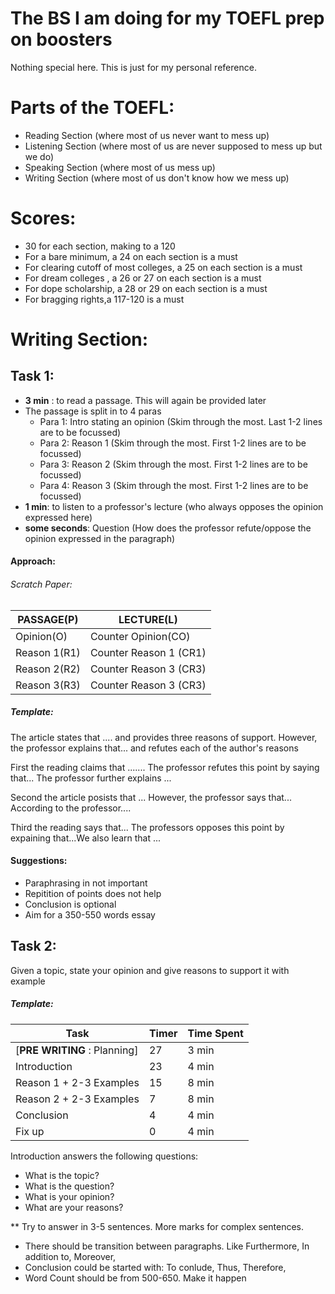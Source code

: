 # The BS I am doing for my TOEFL prep on boosters

Nothing special here. This is just for my personal reference.

# Parts of the TOEFL:

- Reading Section (where most of us never want to mess up)
- Listening Section (where most of us are never supposed to mess up but we do)
- Speaking Section (where most of us mess up)
- Writing Section (where most of us don't know how we mess up)

# Scores:

- 30 for each section, making to a 120
- For a bare minimum, a 24 on each section is a must
- For clearing cutoff of most colleges, a 25 on each section is a must
- For dream colleges , a 26 or 27 on each section is a must
- For dope scholarship, a 28 or 29 on each section is a must
- For bragging rights,a 117-120 is a must

# Writing Section:

## Task 1: 

- __3 min__ : to read a passage. This will again be provided later
- The passage is split in to 4 paras
   - Para 1: Intro stating an opinion (Skim through the most. Last 1-2 lines are to be focussed)
   - Para 2: Reason 1 (Skim through the most. First 1-2 lines are to be focussed)
   - Para 3: Reason 2 (Skim through the most. First 1-2 lines are to be focussed)
   - Para 4: Reason 3 (Skim through the most. First 1-2 lines are to be focussed)
- __1 min__: to listen to a professor's lecture (who always opposes the opinion expressed here)
- __some seconds__: Question (How does the professor refute/oppose the opinion expressed in the paragraph)


#### Approach:

###### Scratch Paper:

|PASSAGE(P)|LECTURE(L)|
|---------|-----------|
|Opinion(O)|Counter Opinion(CO)|
|Reason 1(R1) | Counter Reason 1 (CR1) |
|Reason 2(R2) | Counter Reason 3 (CR3) |
|Reason 3(R3) | Counter Reason 3 (CR3) |


##### Template:

The article states that .... and provides three reasons of support.
However, the professor explains that... and refutes each of the author's reasons

First the reading claims that ....... The professor refutes this point by saying that... The professor further explains ...

Second the article posists that ... However, the professor says that... According to the professor....

Third the reading says that... The professors opposes this point by expaining that...We also learn that ...

#### Suggestions:

- Paraphrasing in not important
- Repitition of points does not help
- Conclusion is optional
- Aim for a 350-550 words essay


## Task 2:

Given a topic, state your opinion and give reasons to support it with example 

##### Template:


| Task | Timer | Time Spent |
|------|-------|------------|
| [__PRE WRITING__ : Planning] | 27 | 3 min |
|Introduction | 23 | 4 min |
| Reason 1 + 2-3 Examples | 15 | 8 min |
| Reason 2 + 2-3 Examples | 7  | 8 min |
| Conclusion| 4 | 4 min |
| Fix up | 0 | 4 min |

Introduction answers the following questions:

- What is the topic?
- What is the question?
- What is your opinion?
- What are your reasons?

** Try to answer in 3-5 sentences. More marks for complex sentences.

- There should be transition between paragraphs. Like Furthermore, In addition to, Moreover,
- Conclusion could be started with: To conlude, Thus, Therefore, 
- Word Count should be from 500-650. Make it happen
